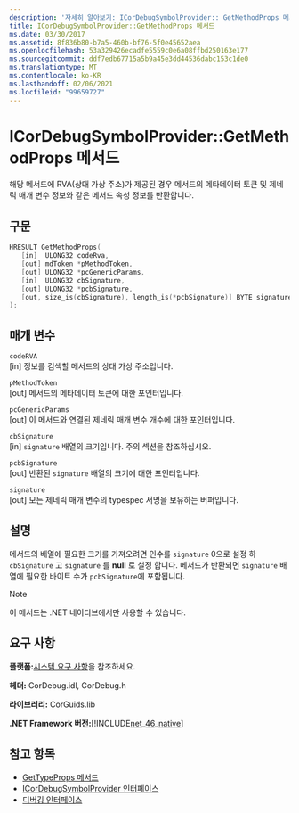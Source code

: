 ```yaml
---
description: '자세히 알아보기: ICorDebugSymbolProvider:: GetMethodProps 메서드'
title: ICorDebugSymbolProvider::GetMethodProps 메서드
ms.date: 03/30/2017
ms.assetid: 8f836b80-b7a5-460b-bf76-5f0e45652aea
ms.openlocfilehash: 53a329426ecadfe5559c0e6a08ffbd250163e177
ms.sourcegitcommit: ddf7edb67715a5b9a45e3dd44536dabc153c1de0
ms.translationtype: MT
ms.contentlocale: ko-KR
ms.lasthandoff: 02/06/2021
ms.locfileid: "99659727"
---
```

# <a name="icordebugsymbolprovidergetmethodprops-method"></a>ICorDebugSymbolProvider::GetMethodProps 메서드

해당 메서드에 RVA(상대 가상 주소)가 제공된 경우 메서드의 메타데이터 토큰 및 제네릭 매개 변수 정보와 같은 메서드 속성 정보를 반환합니다.  
  
## <a name="syntax"></a>구문  
  
```cpp  
HRESULT GetMethodProps(  
   [in]  ULONG32 codeRva,  
   [out] mdToken *pMethodToken,  
   [out] ULONG32 *pcGenericParams,  
   [in]  ULONG32 cbSignature,  
   [out] ULONG32 *pcbSignature,  
   [out, size_is(cbSignature), length_is(*pcbSignature)] BYTE signature[]  
);  
```  
  
## <a name="parameters"></a>매개 변수  

 `codeRVA`  
 [in] 정보를 검색할 메서드의 상대 가상 주소입니다.  
  
 `pMethodToken`  
 [out] 메서드의 메타데이터 토큰에 대한 포인터입니다.  
  
 `pcGenericParams`  
 [out] 이 메서드와 연결된 제네릭 매개 변수 개수에 대한 포인터입니다.  
  
 `cbSignature`  
 [in] `signature` 배열의 크기입니다. 주의 섹션을 참조하십시오.  
  
 `pcbSignature`  
 [out] 반환된 `signature` 배열의 크기에 대한 포인터입니다.  
  
 `signature`  
 [out] 모든 제네릭 매개 변수의 typespec 서명을 보유하는 버퍼입니다.  
  
## <a name="remarks"></a>설명  

 메서드의 배열에 필요한 크기를 가져오려면 인수를 `signature` 0으로 설정 하 `cbSignature` 고 `signature` 를 **null** 로 설정 합니다. 메서드가 반환되면 `signature` 배열에 필요한 바이트 수가 `pcbSignature`에 포함됩니다.  
  
> [!NOTE]
> 이 메서드는 .NET 네이티브에서만 사용할 수 있습니다.  
  
## <a name="requirements"></a>요구 사항  

 **플랫폼:**[시스템 요구 사항](../../get-started/system-requirements.md)을 참조하세요.  
  
 **헤더:** CorDebug.idl, CorDebug.h  
  
 **라이브러리:** CorGuids.lib  
  
 **.NET Framework 버전:**[!INCLUDE[net_46_native](../../../../includes/net-46-native-md.md)]  
  
## <a name="see-also"></a>참고 항목

- [GetTypeProps 메서드](icordebugsymbolprovider-gettypeprops-method.md)
- [ICorDebugSymbolProvider 인터페이스](icordebugsymbolprovider-interface.md)
- [디버깅 인터페이스](debugging-interfaces.md)
